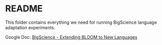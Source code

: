 # README

This folder contains everything we need for running BigScience language adaptation experiments.

Google Doc: [BigScience - Extending BLOOM to New Languages](https://docs.google.com/document/d/1OEJq2max5kLPF4mnnb9nyoodqR_z_UVQlw4tVx9TvTc/edit#heading=h.kk1966kbedef)

